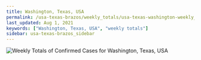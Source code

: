 ```yaml
---
title: Washington, Texas, USA
permalink: /usa-texas-brazos/weekly_totals/usa-texas-washington-weekly_totals.html
last_updated: Aug 1, 2021
keywords: ["Washington, Texas, USA", "weekly totals"]
sidebar: usa-texas-brazos_sidebar
---
```


![Weekly Totals of Confirmed Cases for Washington, Texas, USA](/covid_tracker/images/graphs/usa-texas-washington-weekly_totals_graph.png)
